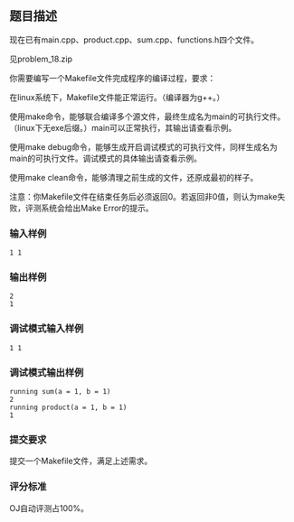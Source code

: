 ## 题目描述
现在已有main.cpp、product.cpp、sum.cpp、functions.h四个文件。

见problem_18.zip

你需要编写一个Makefile文件完成程序的编译过程，要求：

在linux系统下，Makefile文件能正常运行。（编译器为g++。）

使用make命令，能够联合编译多个源文件，最终生成名为main的可执行文件。（linux下无exe后缀。）main可以正常执行，其输出请查看示例。

使用make debug命令，能够生成开启调试模式的可执行文件，同样生成名为main的可执行文件。调试模式的具体输出请查看示例。

使用make clean命令，能够清理之前生成的文件，还原成最初的样子。

注意：你Makefile文件在结束任务后必须返回0。若返回非0值，则认为make失败，评测系统会给出Make Error的提示。

### 输入样例
```
1 1
```
### 输出样例
```
2
1
```
### 调试模式输入样例
```
1 1
```
### 调试模式输出样例
```
running sum(a = 1, b = 1)  
2
running product(a = 1, b = 1)  
1
```
### 提交要求
提交一个Makefile文件，满足上述需求。

### 评分标准
OJ自动评测占100%。
